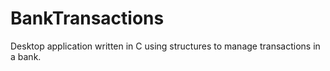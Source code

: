 # BankTransactions
Desktop application written in C using structures to manage transactions in a bank.
